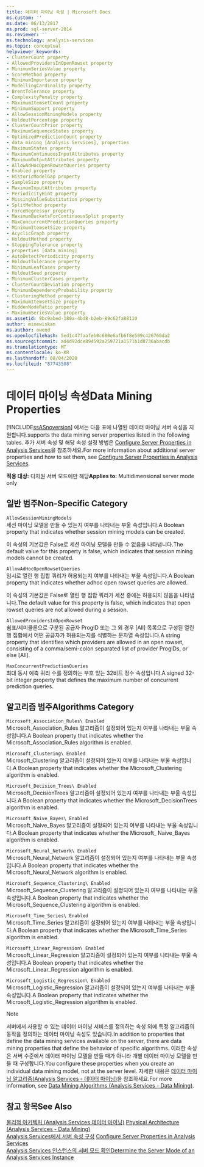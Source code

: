 ```yaml
---
title: 데이터 마이닝 속성 | Microsoft Docs
ms.custom: ''
ms.date: 06/13/2017
ms.prod: sql-server-2014
ms.reviewer: ''
ms.technology: analysis-services
ms.topic: conceptual
helpviewer_keywords:
- ClusterCount property
- AllowedProvidersInOpenRowset property
- MinimumSeriesValue property
- ScoreMethod property
- MinimumImportance property
- ModellingCardinality property
- BrentTolerance property
- ComplexityPenalty property
- MaximumItemsetCount property
- MinimumSupport property
- AllowSessionMiningModels property
- HoldoutPercentage property
- ClusterCountPrior property
- MaximumSequenceStates property
- OptimizedPredictionCount property
- data mining [Analysis Services], properties
- MaximumStates property
- MaximumContinuousInputAttributes property
- MaximumOutputAttributes property
- AllowAdHocOpenRowsetQueries property
- Enabled property
- HistoricModelGap property
- SampleSize property
- MaximumInputAttributes property
- PeriodicityHint property
- MissingValueSubstitution property
- SplitMethod property
- ForceRegressor property
- MaximumBucketsForContinuousSplit property
- MaxConcurrentPredictionQueries property
- MinimumItemsetSize property
- AcyclicGraph property
- HoldoutMethod property
- StoppingTolerance property
- properties [data mining]
- AutoDetectPeriodicity property
- HoldoutTolerance property
- MinimumLeafCases property
- HoldoutSeed property
- MinimumClusterCases property
- ClusterCountDeviation property
- MinimumDependencyProbability property
- ClusteringMethod property
- MaximumItemsetSize property
- HiddenNodeRatio property
- MaximumSeriesValue property
ms.assetid: 9bc9abed-180a-4bd8-b2eb-89c62fa88110
author: minewiskan
ms.author: owend
ms.openlocfilehash: 5ed1c47faafeb0c680e6afb6f8e509c426760da2
ms.sourcegitcommit: ad4d92dce894592a259721a1571b1d8736abacdb
ms.translationtype: MT
ms.contentlocale: ko-KR
ms.lasthandoff: 08/04/2020
ms.locfileid: "87743508"
---
```

# <a name="data-mining-properties"></a><span data-ttu-id="d7cef-102">데이터 마이닝 속성</span><span class="sxs-lookup"><span data-stu-id="d7cef-102">Data Mining Properties</span></span>
  [!INCLUDE[ssASnoversion](../../includes/ssasnoversion-md.md)] <span data-ttu-id="d7cef-103">에서는 다음 표에 나열된 데이터 마이닝 서버 속성을 지원합니다.</span><span class="sxs-lookup"><span data-stu-id="d7cef-103">supports the data mining server properties listed in the following tables.</span></span> <span data-ttu-id="d7cef-104">추가 서버 속성 및 해당 속성 설정 방법은 [Configure Server Properties in Analysis Services](server-properties-in-analysis-services.md)을 참조하세요.</span><span class="sxs-lookup"><span data-stu-id="d7cef-104">For more information about additional server properties and how to set them, see [Configure Server Properties in Analysis Services](server-properties-in-analysis-services.md).</span></span>  
  
 <span data-ttu-id="d7cef-105">**적용 대상:** 다차원 서버 모드에만 해당</span><span class="sxs-lookup"><span data-stu-id="d7cef-105">**Applies to:** Multidimensional server mode only</span></span>  
  
## <a name="non-specific-category"></a><span data-ttu-id="d7cef-106">일반 범주</span><span class="sxs-lookup"><span data-stu-id="d7cef-106">Non-Specific Category</span></span>  
 `AllowSessionMiningModels`  
 <span data-ttu-id="d7cef-107">세션 마이닝 모델을 만들 수 있는지 여부를 나타내는 부울 속성입니다.</span><span class="sxs-lookup"><span data-stu-id="d7cef-107">A Boolean property that indicates whether session mining models can be created.</span></span>  
  
 <span data-ttu-id="d7cef-108">이 속성의 기본값은 False로 세션 마이닝 모델을 만들 수 없음을 나타냅니다.</span><span class="sxs-lookup"><span data-stu-id="d7cef-108">The default value for this property is false, which indicates that session mining models cannot be created.</span></span>  
  
 `AllowAdHocOpenRowsetQueries`  
 <span data-ttu-id="d7cef-109">임시로 열린 행 집합 쿼리가 허용되는지 여부를 나타내는 부울 속성입니다.</span><span class="sxs-lookup"><span data-stu-id="d7cef-109">A Boolean property that indicates whether adhoc open rowset queries are allowed.</span></span>  
  
 <span data-ttu-id="d7cef-110">이 속성의 기본값은 False로 열린 행 집합 쿼리가 세션 중에는 허용되지 않음을 나타냅니다.</span><span class="sxs-lookup"><span data-stu-id="d7cef-110">The default value for this property is false, which indicates that open rowset queries are not allowed during a session.</span></span>  
  
 `AllowedProvidersInOpenRowset`  
 <span data-ttu-id="d7cef-111">쉼표/세미콜론으로 구분된 공급자 ProgID 또는 그 외 경우 [All] 목록으로 구성된 열린 행 집합에서 어떤 공급자가 허용되는지를 식별하는 문자열 속성입니다.</span><span class="sxs-lookup"><span data-stu-id="d7cef-111">A string property that identifies which providers are allowed in an open rowset, consisting of a comma/semi-colon separated list of provider ProgIDs, or else [All].</span></span>  
  
 `MaxConcurrentPredictionQueries`  
 <span data-ttu-id="d7cef-112">최대 동시 예측 쿼리 수를 정의하는 부호 있는 32비트 정수 속성입니다.</span><span class="sxs-lookup"><span data-stu-id="d7cef-112">A signed 32-bit integer property that defines the maximum number of concurrent prediction queries.</span></span>  
  
## <a name="algorithms-category"></a><span data-ttu-id="d7cef-113">알고리즘 범주</span><span class="sxs-lookup"><span data-stu-id="d7cef-113">Algorithms Category</span></span>  
 `Microsoft_Association_Rules\ Enabled`  
 <span data-ttu-id="d7cef-114">Microsoft_Association_Rules 알고리즘이 설정되어 있는지 여부를 나타내는 부울 속성입니다.</span><span class="sxs-lookup"><span data-stu-id="d7cef-114">A Boolean property that indicates whether the Microsoft_Association_Rules algorithm is enabled.</span></span>  
  
 `Microsoft_Clustering\ Enabled`  
 <span data-ttu-id="d7cef-115">Microsoft_Clustering 알고리즘이 설정되어 있는지 여부를 나타내는 부울 속성입니다.</span><span class="sxs-lookup"><span data-stu-id="d7cef-115">A Boolean property that indicates whether the Microsoft_Clustering algorithm is enabled.</span></span>  
  
 `Microsoft_Decision_Trees\ Enabled`  
 <span data-ttu-id="d7cef-116">Microsoft_DecisionTrees 알고리즘이 설정되어 있는지 여부를 나타내는 부울 속성입니다.</span><span class="sxs-lookup"><span data-stu-id="d7cef-116">A Boolean property that indicates whether the Microsoft_DecisionTrees algorithm is enabled.</span></span>  
  
 `Microsoft_Naive_Bayes\ Enabled`  
 <span data-ttu-id="d7cef-117">Microsoft_Naive_Bayes 알고리즘이 설정되어 있는지 여부를 나타내는 부울 속성입니다.</span><span class="sxs-lookup"><span data-stu-id="d7cef-117">A Boolean property that indicates whether the Microsoft_ Naive_Bayes algorithm is enabled.</span></span>  
  
 `Microsoft_Neural_Network\ Enabled`  
 <span data-ttu-id="d7cef-118">Microsoft_Neural_Network 알고리즘이 설정되어 있는지 여부를 나타내는 부울 속성입니다.</span><span class="sxs-lookup"><span data-stu-id="d7cef-118">A Boolean property that indicates whether the Microsoft_Neural_Network algorithm is enabled.</span></span>  
  
 `Microsoft_Sequence_Clustering\ Enabled`  
 <span data-ttu-id="d7cef-119">Microsoft_Sequence_Clustering 알고리즘이 설정되어 있는지 여부를 나타내는 부울 속성입니다.</span><span class="sxs-lookup"><span data-stu-id="d7cef-119">A Boolean property that indicates whether the Microsoft_Sequence_Clustering algorithm is enabled.</span></span>  
  
 `Microsoft_Time_Series\ Enabled`  
 <span data-ttu-id="d7cef-120">Microsoft_Time_Series 알고리즘이 설정되어 있는지 여부를 나타내는 부울 속성입니다.</span><span class="sxs-lookup"><span data-stu-id="d7cef-120">A Boolean property that indicates whether the Microsoft_Time_Series algorithm is enabled.</span></span>  
  
 `Microsoft_Linear_Regression\ Enabled`  
 <span data-ttu-id="d7cef-121">Microsoft_Linear_Regression 알고리즘이 설정되어 있는지 여부를 나타내는 부울 속성입니다.</span><span class="sxs-lookup"><span data-stu-id="d7cef-121">A Boolean property that indicates whether the Microsoft_Linear_Regression algorithm is enabled.</span></span>  
  
 `Microsoft_Logistic_Regression\ Enabled`  
 <span data-ttu-id="d7cef-122">Microsoft_Logistic_Regression 알고리즘이 설정되어 있는지 여부를 나타내는 부울 속성입니다.</span><span class="sxs-lookup"><span data-stu-id="d7cef-122">A Boolean property that indicates whether the Microsoft_Logistic_Regression algorithm is enabled.</span></span>  
  
> [!NOTE]  
>  <span data-ttu-id="d7cef-123">서버에서 사용할 수 있는 데이터 마이닝 서비스를 정의하는 속성 외에 특정 알고리즘의 동작을 정의하는 데이터 마이닝 속성도 있습니다.</span><span class="sxs-lookup"><span data-stu-id="d7cef-123">In addition to properties that define the data mining services available on the server, there are data mining properties that define the behavior of specific algorithms.</span></span> <span data-ttu-id="d7cef-124">이러한 속성은 서버 수준에서 데이터 마이닝 모델을 만들 때가 아니라 개별 데이터 마이닝 모델을 만들 때 구성합니다.</span><span class="sxs-lookup"><span data-stu-id="d7cef-124">You configure these properties when you create an individual data mining model, not at the server level.</span></span> <span data-ttu-id="d7cef-125">자세한 내용은 [데이터 마이닝 알고리즘&#40;Analysis Services - 데이터 마이닝&#41;](../data-mining/data-mining-algorithms-analysis-services-data-mining.md)을 참조하세요.</span><span class="sxs-lookup"><span data-stu-id="d7cef-125">For more information, see [Data Mining Algorithms &#40;Analysis Services - Data Mining&#41;](../data-mining/data-mining-algorithms-analysis-services-data-mining.md).</span></span>  
  
## <a name="see-also"></a><span data-ttu-id="d7cef-126">참고 항목</span><span class="sxs-lookup"><span data-stu-id="d7cef-126">See Also</span></span>  
 <span data-ttu-id="d7cef-127">[물리적 아키텍처 &#40;Analysis Services 데이터 마이닝&#41;](../data-mining/physical-architecture-analysis-services-data-mining.md) </span><span class="sxs-lookup"><span data-stu-id="d7cef-127">[Physical Architecture &#40;Analysis Services - Data Mining&#41;](../data-mining/physical-architecture-analysis-services-data-mining.md) </span></span>  
 <span data-ttu-id="d7cef-128">[Analysis Services에서 서버 속성 구성](server-properties-in-analysis-services.md) </span><span class="sxs-lookup"><span data-stu-id="d7cef-128">[Configure Server Properties in Analysis Services](server-properties-in-analysis-services.md) </span></span>  
 [<span data-ttu-id="d7cef-129">Analysis Services 인스턴스의 서버 모드 확인</span><span class="sxs-lookup"><span data-stu-id="d7cef-129">Determine the Server Mode of an Analysis Services Instance</span></span>](../instances/determine-the-server-mode-of-an-analysis-services-instance.md)  
  
  
